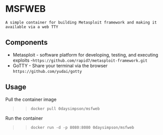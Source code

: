 # MSFWEB

`A simple container for building Metasploit framework and making it available via a web TTY`

## Components

* Metasploit -  software platform for developing, testing, and executing exploits -`https://github.com/rapid7/metasploit-framework.git`
* GoTTY - Share your terminal via the browser `https://github.com/yudai/gotty`

## Usage

Pull the container image
>>`docker pull 0daysimpson/msfweb`

Run the container
>>`docker run -d -p 8080:8080 0daysimpson/msfweb`
